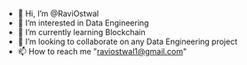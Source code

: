 - 👋 Hi, I’m @RaviOstwal
- 👀 I’m interested in Data Engineering
- 🌱 I’m currently learning Blockchain
- 💞️ I’m looking to collaborate on any Data Engineering project
- 📫 How to reach me "raviostwal1@gmail.com"

<!---
RaviOstwal/RaviOstwal is a ✨ special ✨ repository because its `README.md` (this file) appears on your GitHub profile.
You can click the Preview link to take a look at your changes.
--->
